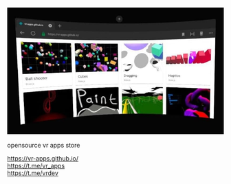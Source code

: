 ![demo](./demo.jpg)

opensource vr apps store  

https://vr-apps.github.io/  
https://t.me/vr_apps  
https://t.me/vrdev  
